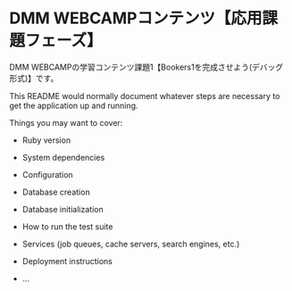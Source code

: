 # DMM WEBCAMPコンテンツ【応用課題フェーズ】
DMM WEBCAMPの学習コンテンツ課題1【Bookers1を完成させよう(デバッグ形式)】です。

This README would normally document whatever steps are necessary to get the
application up and running.

Things you may want to cover:

* Ruby version

* System dependencies

* Configuration

* Database creation

* Database initialization

* How to run the test suite

* Services (job queues, cache servers, search engines, etc.)

* Deployment instructions

* ...
